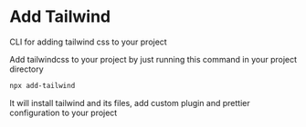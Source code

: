 # Add Tailwind

CLI for adding tailwind css to your project

Add tailwindcss to your project by just running this command in your project directory

```bash
npx add-tailwind
```

It will install tailwind and its files, add custom plugin and prettier configuration to your project
